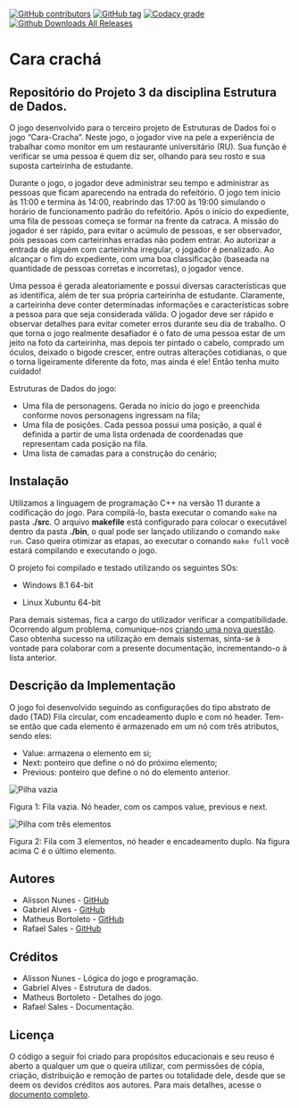 [![GitHub contributors](https://img.shields.io/github/contributors/Alynva/Cara-cracha.svg)](https://github.com/Alynva/Cara-cracha/graphs/contributors) [![GitHub tag](https://img.shields.io/github/tag/Alynva/Cara-cracha.svg)](https://github.com/Alynva/Cara-cracha/tags) [![Codacy grade](https://img.shields.io/codacy/grade/ad0f531c54c748269e35392ea2f79756.svg)](https://www.codacy.com/app/Alynva/Cara-cracha?utm_source=github.com&amp;utm_medium=referral&amp;utm_content=Alynva/FreeCell&amp;utm_campaign=Badge_Grade) [![Github Downloads All Releases](https://img.shields.io/github/downloads/Alynva/Cara-cracha/total.svg)](https://github.com/Alynva/Cara-cracha/releases/latest)

# Cara crachá
## Repositório do Projeto 3 da disciplina Estrutura de Dados.
O jogo desenvolvido para o terceiro projeto de Estruturas de Dados foi o jogo “Cara-Cracha”. Neste jogo, o jogador vive na pele a experiência de trabalhar como monitor em um restaurante universitário (RU). Sua função é verificar se uma pessoa é quem diz ser, olhando para seu rosto e sua suposta carteirinha de estudante.

Durante o jogo, o jogador deve administrar seu tempo e administrar as pessoas que ficam aparecendo na entrada do refeitório. O jogo tem inicio às 11:00 e termina às 14:00, reabrindo das 17:00 às 19:00 simulando o horário de funcionamento padrão do refeitório. Após o início do expediente, uma fila de pessoas começa se formar na frente da catraca. A missão do jogador é ser rápido, para evitar o acúmulo de pessoas, e ser observador, pois pessoas com carteirinhas erradas não podem entrar. Ao autorizar a entrada de alguém com carteirinha irregular, o jogador é penalizado. Ao alcançar o fim do expediente, com uma boa classificação (baseada na quantidade de pessoas corretas e incorretas), o jogador vence.

Uma pessoa é gerada aleatoriamente e possui diversas características que as identifica, além de ter sua própria carteirinha de estudante. Claramente, a carteirinha deve conter determinadas informações e características sobre a pessoa para que seja considerada válida. O jogador deve ser rápido e observar detalhes para evitar cometer erros durante seu dia de trabalho. 
O que torna o jogo realmente desafiador é o fato de uma pessoa estar de um jeito na foto da carteirinha, mas depois ter pintado o cabelo, comprado um óculos, deixado o bigode crescer, entre outras alterações cotidianas, o que o torna ligeiramente diferente da foto, mas ainda é ele! Então tenha muito cuidado!

Estruturas de Dados do jogo:
- Uma fila de personagens. Gerada no início do jogo e preenchida conforme novos personagens ingressam na fila;
- Uma fila de posições. Cada pessoa possui uma posição, a qual é definida a partir de uma lista ordenada de coordenadas que representam cada posição na fila.
- Uma lista de camadas para a construção do cenário;

## Instalação
Utilizamos a linguagem de programação C++ na versão 11 durante a codificação do jogo. Para compilá-lo, basta executar o comando ```make``` na pasta **./src**. O arquivo **makefile** está configurado para colocar o executável dentro da pasta **./bin**, o qual pode ser lançado utilizando o comando ```make run```. Caso queira otimizar as etapas, ao executar o comando ```make full``` você estará compilando e executando o jogo.

O projeto foi compilado e testado utilizando os seguintes SOs:

- Windows 8.1 64-bit

- Linux Xubuntu 64-bit


Para demais sistemas, fica a cargo do utilizador verificar a compatibilidade. Ocorrendo algum problema, comunique-nos [criando uma nova questão](https://github.com/Alynva/Cara-cracha/issues/new). Caso obtenha sucesso na utilização em demais sistemas, sinta-se à vontade para colaborar com a presente documentação, incrementando-o à lista anterior.

## Descrição da Implementação
O jogo foi desenvolvido seguindo as configurações do tipo abstrato de dado (TAD) Fila circular, com encadeamento duplo e com nó header. Tem-se então que cada elemento é armazenado em um nó com três atributos, sendo eles:
- Value: armazena o elemento em si;
- Next: ponteiro que define o nó do próximo elemento;
- Previous: ponteiro que define o nó do elemento anterior.

![Pilha vazia](https://dl.dropboxusercontent.com/sh/t21x4vitadfju4f/AACFp7c9owqJjeheMEUKR8Cga/Freecell/fila2.png?dl=0)

Figura 1: Fila vazia. Nó header, com os campos value, previous e next.

![Pilha com três elementos](https://dl.dropboxusercontent.com/sh/t21x4vitadfju4f/AADT-urACh2Yyr-EMwvzeUQga/Freecell/fila.png?dl=0)

Figura 2: Fila com 3 elementos, nó header e encadeamento duplo. Na figura acima C é o último elemento.

## Autores
* Alisson Nunes - [GitHub](https://github.com/Alynva)
* Gabriel Alves - [GitHub](https://github.com/CptSpookz)
* Matheus Bortoleto - [GitHub](https://github.com/explodingnuggets)
* Rafael Sales - [GitHub](https://github.com/rsaless)

## Créditos
* Alisson Nunes - Lógica do jogo e programação.
* Gabriel Alves - Estrutura de dados.
* Matheus Bortoleto - Detalhes do jogo.
* Rafael Sales - Documentação.

## Licença
O código a seguir foi criado para propósitos educacionais e seu reuso é aberto a qualquer um que o queira utilizar, com permissões de cópia, criação, distribuição e remoção de partes ou totalidade dele, desde que se deem os devidos créditos aos autores. Para mais detalhes, acesse o [documento completo](https://github.com/Alynva/Cara-cracha/blob/master/LICENSE.md).
